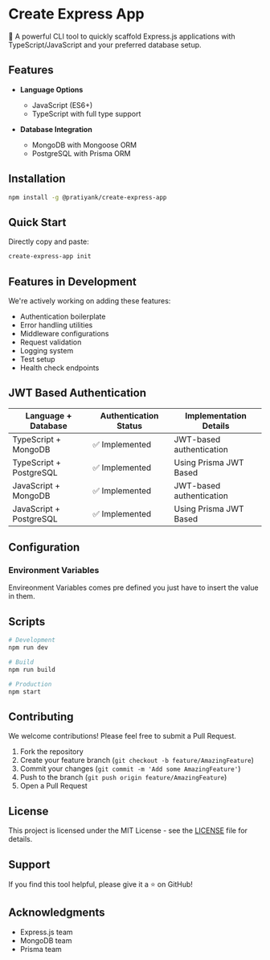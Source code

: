 # Create Express App

🚀 A powerful CLI tool to quickly scaffold Express.js applications with TypeScript/JavaScript and your preferred database setup.

## Features

- **Language Options**

  - JavaScript (ES6+)
  - TypeScript with full type support

- **Database Integration**
  - MongoDB with Mongoose ORM
  - PostgreSQL with Prisma ORM

## Installation

```bash
npm install -g @pratiyank/create-express-app
```

## Quick Start

Directly copy and paste:

```bash
create-express-app init
```

## Features in Development

We're actively working on adding these features:

- Authentication boilerplate
- Error handling utilities
- Middleware configurations
- Request validation
- Logging system
- Test setup
- Health check endpoints

## JWT Based Authentication

| Language + Database     | Authentication Status | Implementation Details   |
| ----------------------- | --------------------- | ------------------------ |
| TypeScript + MongoDB    | ✅ Implemented        | JWT-based authentication |
| TypeScript + PostgreSQL | ✅ Implemented        | Using Prisma JWT Based   |
| JavaScript + MongoDB    | ✅ Implemented        | JWT-based authentication |
| JavaScript + PostgreSQL | ✅ Implemented        | Using Prisma JWT Based   |

## Configuration

### Environment Variables

Envireonment Variables comes pre defined you just have to insert the value in them.

## Scripts

```bash
# Development
npm run dev

# Build
npm run build

# Production
npm start
```

## Contributing

We welcome contributions! Please feel free to submit a Pull Request.

1. Fork the repository
2. Create your feature branch (`git checkout -b feature/AmazingFeature`)
3. Commit your changes (`git commit -m 'Add some AmazingFeature'`)
4. Push to the branch (`git push origin feature/AmazingFeature`)
5. Open a Pull Request

## License

This project is licensed under the MIT License - see the [LICENSE](LICENSE) file for details.

## Support

If you find this tool helpful, please give it a ⭐️ on GitHub!

## Acknowledgments

- Express.js team
- MongoDB team
- Prisma team
